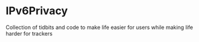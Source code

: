 # IPv6Privacy
Collection of tidbits and code to make life easier for users while making life harder for trackers
